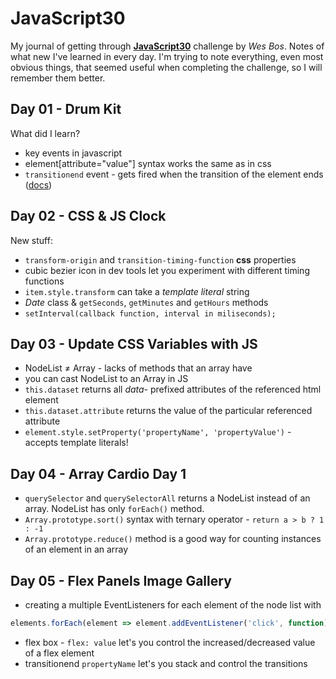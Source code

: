 # JavaScript30

My journal of getting through [__JavaScript30__](https://javascript30.com) challenge by *Wes Bos*.
Notes of what new I've learned in every day. I'm trying to note everything, even most obvious things, that seemed useful when completing the challenge, so I will remember them better.

## Day 01 - Drum Kit
What did I learn?

+ key events in javascript
+ element[attribute="value"] syntax works the same as in css
+ `transitionend` event - gets fired when the transition of the element ends ([docs](https://developer.mozilla.org/en-US/docs/Web/API/HTMLElement/transitionend_event))

## Day 02 - CSS & JS Clock
New stuff:

+ `transform-origin` and `transition-timing-function` __css__ properties
+ cubic bezier icon in dev tools let you experiment with different timing functions
+ `item.style.transform` can take a _template literal_ string
+ _Date_ class & `getSeconds`, `getMinutes` and `getHours` methods
+ `setInterval(callback function, interval in miliseconds);`

## Day 03 - Update CSS Variables with JS

+ NodeList ≠ Array - lacks of methods that an array have 
+ you can cast NodeList to an Array in JS
+ `this.dataset` returns all _data-_ prefixed attributes of the referenced html element
+ `this.dataset.attribute` returns the value of the particular referenced attribute
+ `element.style.setProperty('propertyName', 'propertyValue')` - accepts template literals!

## Day 04 - Array Cardio Day 1

+ `querySelector` and `querySelectorAll` returns a NodeList instead of an array. NodeList has only `forEach()` method.
+ `Array.prototype.sort()` syntax with ternary operator - `return a > b ? 1 : -1`
+ `Array.prototype.reduce()` method is a good way for counting instances of an element in an array

## Day 05 - Flex Panels Image Gallery

+ creating a multiple EventListeners for each element of the node list with 
````javascript
elements.forEach(element => element.addEventListener('click', function));
````
+  flex box - `flex: value` let's you control the increased/decreased value of a flex element
+ transitionend `propertyName` let's you stack and control the transitions

